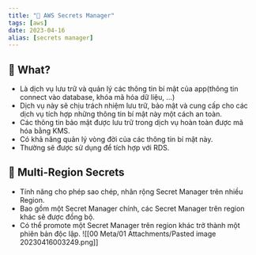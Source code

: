 ```yaml
---
title: "🌱 AWS Secrets Manager"
tags: [aws]
date: 2023-04-16
alias: [secrets manager]
---
```


## 🌿 What?
- Là dịch vụ lưu trữ và quản lý các thông tin bí mật của app(thông tin connect vào database, khóa mã hóa dữ liệu, ...)
- Dịch vụ này sẽ chịu trách nhiệm lưu trữ, bảo mật và cung cấp cho các dịch vụ tích hợp những thông tin bí mật này một cách an toàn.
- Các thông tin bảo mật được lưu trữ trong dịch vụ hoàn toàn được mã hóa bằng KMS.
- Có khả năng quản lý vòng đời của các thông tin bí mật này.
- Thường sẽ được sử dụng để tích hợp với RDS.

## 🌿 Multi-Region Secrets
- Tính năng cho phép sao chép, nhân rộng Secret Manager trên nhiều Region.
- Bao gồm một Secret Manager chính, các Secret Manager trên region khác sẽ được đồng bộ.
- Có thể promote một Secret Manager trên region khác trở thành một phiên bản độc lập.
![[00 Meta/01 Attachments/Pasted image 20230416003249.png]]
